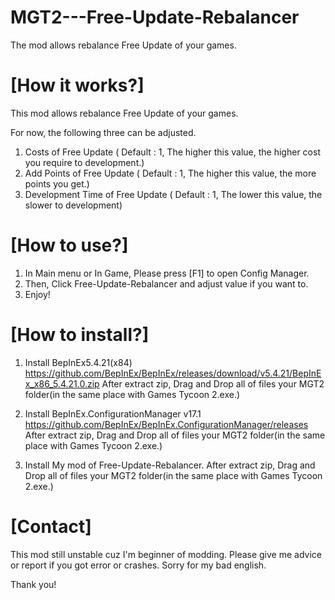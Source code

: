 # MGT2---Free-Update-Rebalancer
The mod allows rebalance Free Update of your games.

# [How it works?]
This mod allows rebalance Free Update of your games.

For now, the following three can be adjusted.
1. Costs of Free Update ( Default : 1, The higher this value, the higher cost you require to development.)
2. Add Points of Free Update ( Default : 1, The higher this value, the more points you get.)
3. Development Time of Free Update ( Default : 1, The lower this value, the slower to development)

# [How to use?]
1. In Main menu or In Game, Please press [F1] to open Config Manager.
2. Then, Click Free-Update-Rebalancer and adjust value if you want to.
3. Enjoy!

# [How to install?]
1. Install BepInEx5.4.21(x84) https://github.com/BepInEx/BepInEx/releases/download/v5.4.21/BepInEx_x86_5.4.21.0.zip
After extract zip, Drag and Drop all of files your MGT2 folder(in the same place with Games Tycoon 2.exe.)

2. Install BepInEx.ConfigurationManager v17.1 https://github.com/BepInEx/BepInEx.ConfigurationManager/releases
After extract zip, Drag and Drop all of files your MGT2 folder(in the same place with Games Tycoon 2.exe.)

3. Install My mod of Free-Update-Rebalancer.
After extract zip, Drag and Drop all of files your MGT2 folder(in the same place with Games Tycoon 2.exe.)

# [Contact]
This mod still unstable cuz I'm beginner of modding.
Please give me advice or report if you got error or crashes.
Sorry for my bad english.

Thank you!
